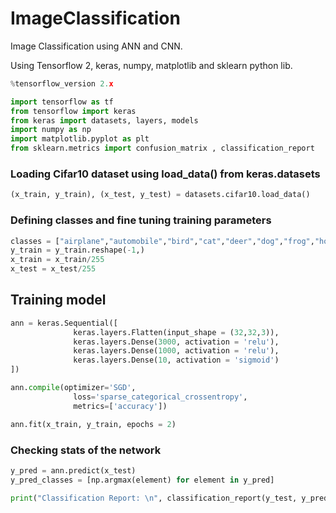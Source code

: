 # ImageClassification
Image Classification using ANN and CNN.

Using Tensorflow 2, keras, numpy, matplotlib and sklearn python lib.
```python
%tensorflow_version 2.x

import tensorflow as tf
from tensorflow import keras
from keras import datasets, layers, models
import numpy as np
import matplotlib.pyplot as plt
from sklearn.metrics import confusion_matrix , classification_report
```
### Loading Cifar10 dataset using load_data() from keras.datasets
```python
(x_train, y_train), (x_test, y_test) = datasets.cifar10.load_data()
```
### Defining classes and fine tuning training parameters
```python
classes = ["airplane","automobile","bird","cat","deer","dog","frog","horse","ship","truck"]
y_train = y_train.reshape(-1,)
x_train = x_train/255
x_test = x_test/255
```
## Training model
```python
ann = keras.Sequential([
              keras.layers.Flatten(input_shape = (32,32,3)),
              keras.layers.Dense(3000, activation = 'relu'),
              keras.layers.Dense(1000, activation = 'relu'),
              keras.layers.Dense(10, activation = 'sigmoid')
])

ann.compile(optimizer='SGD',
              loss='sparse_categorical_crossentropy',
              metrics=['accuracy'])

ann.fit(x_train, y_train, epochs = 2)
```
### Checking stats of the network
```python
y_pred = ann.predict(x_test)
y_pred_classes = [np.argmax(element) for element in y_pred]

print("Classification Report: \n", classification_report(y_test, y_pred_classes))
```
